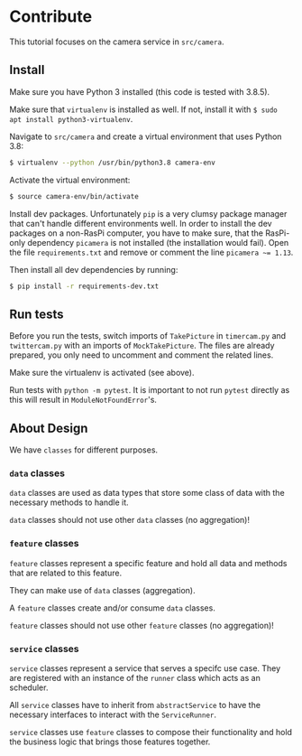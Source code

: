 # Contribute

This tutorial focuses on the camera service in `src/camera`.

## Install

Make sure you have Python 3 installed (this code is tested with 3.8.5).

Make sure that `virtualenv` is installed as well. If not, install it with `$ sudo apt install python3-virtualenv`.

Navigate to `src/camera` and create a virtual environment that uses Python 3.8:

```sh
$ virtualenv --python /usr/bin/python3.8 camera-env
```

Activate the virtual environment:

```sh
$ source camera-env/bin/activate
```

Install dev packages. Unfortunately `pip` is a very clumsy package manager that can't handle different environments well. In order to install the dev packages on a non-RasPi computer, you have to make sure, that the RasPi-only dependency `picamera` is not installed (the installation would fail). Open the file `requirements.txt` and remove or comment the line `picamera ~= 1.13`.

Then install all dev dependencies by running:

```sh
$ pip install -r requirements-dev.txt
```

## Run tests

Before you run the tests, switch imports of `TakePicture` in `timercam.py` and `twittercam.py` with an imports of `MockTakePicture`. The files are already prepared, you only need to uncomment and comment the related lines.

Make sure the virtualenv is activated (see above).

Run tests with `python -m pytest`. It is important to not run `pytest` directly as this will result in `ModuleNotFoundError`'s.

## About Design

We have `classes` for different purposes.

### `data` classes

`data` classes are used as data types that store some class of data with the necessary methods to handle it.

`data` classes should not use other `data` classes (no aggregation)!

### `feature` classes

`feature` classes represent a specific feature and hold all data and methods that are related to this feature.


They can make use of `data` classes (aggregation).

A `feature` classes create and/or consume `data` classes.

`feature` classes should not use other `feature` classes (no aggregation)!

### `service` classes

`service` classes represent a service that serves a specifc use case. They are registered with an instance of the `runner` class which acts as an scheduler.

All `service` classes have to inherit from `abstractService` to have the necessary interfaces to interact with the `ServiceRunner`.

`service` classes use `feature` classes to compose their functionality and hold the business logic that brings those features together.
